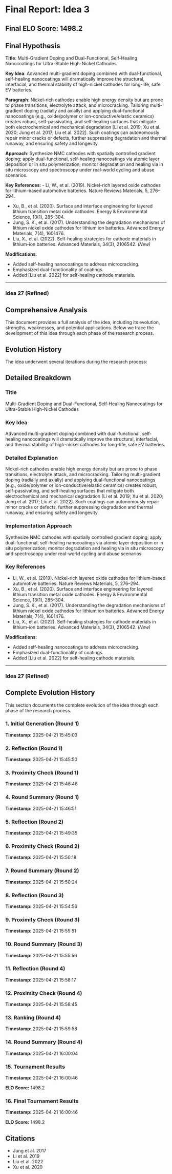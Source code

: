 # Final Report: Idea 3

## Final ELO Score: 1498.2

## Final Hypothesis

**Title**: Multi-Gradient Doping and Dual-Functional, Self-Healing Nanocoatings for Ultra-Stable High-Nickel Cathodes

**Key Idea**: Advanced multi-gradient doping combined with dual-functional, self-healing nanocoatings will dramatically improve the structural, interfacial, and thermal stability of high-nickel cathodes for long-life, safe EV batteries.

**Paragraph**: Nickel-rich cathodes enable high energy density but are prone to phase transitions, electrolyte attack, and microcracking. Tailoring multi-gradient doping (radially and axially) and applying dual-functional nanocoatings (e.g., oxide/polymer or ion-conductive/elastic ceramics) creates robust, self-passivating, and self-healing surfaces that mitigate both electrochemical and mechanical degradation [Li et al. 2019; Xu et al. 2020; Jung et al. 2017; Liu et al. 2022]. Such coatings can autonomously repair minor cracks or defects, further suppressing degradation and thermal runaway, and ensuring safety and longevity.

**Approach**: Synthesize NMC cathodes with spatially controlled gradient doping; apply dual-functional, self-healing nanocoatings via atomic layer deposition or in situ polymerization; monitor degradation and healing via in situ microscopy and spectroscopy under real-world cycling and abuse scenarios.

**Key References**: - Li, W., et al. (2019). Nickel-rich layered oxide cathodes for lithium-based automotive batteries. Nature Reviews Materials, 5, 276–294.  
- Xu, B., et al. (2020). Surface and interface engineering for layered lithium transition metal oxide cathodes. Energy & Environmental Science, 13(1), 285–304.  
- Jung, S. K., et al. (2017). Understanding the degradation mechanisms of lithium nickel oxide cathodes for lithium ion batteries. Advanced Energy Materials, 7(4), 1601476.  
- Liu, X., et al. (2022). Self-healing strategies for cathode materials in lithium-ion batteries. Advanced Materials, 34(3), 2106542. *(New)*

**Modifications**:  
- Added self-healing nanocoatings to address microcracking.
- Emphasized dual-functionality of coatings.
- Added [Liu et al. 2022] for self-healing cathode materials.

---

### Idea 27 (Refined)

## Comprehensive Analysis

This document provides a full analysis of the idea, including its evolution, strengths, weaknesses, and potential applications. Below we trace the development of this idea through each phase of the research process.

## Evolution History

The idea underwent several iterations during the research process:

## Detailed Breakdown

### Title

Multi-Gradient Doping and Dual-Functional, Self-Healing Nanocoatings for Ultra-Stable High-Nickel Cathodes

### Key Idea

Advanced multi-gradient doping combined with dual-functional, self-healing nanocoatings will dramatically improve the structural, interfacial, and thermal stability of high-nickel cathodes for long-life, safe EV batteries.

### Detailed Explanation

Nickel-rich cathodes enable high energy density but are prone to phase transitions, electrolyte attack, and microcracking. Tailoring multi-gradient doping (radially and axially) and applying dual-functional nanocoatings (e.g., oxide/polymer or ion-conductive/elastic ceramics) creates robust, self-passivating, and self-healing surfaces that mitigate both electrochemical and mechanical degradation [Li et al. 2019; Xu et al. 2020; Jung et al. 2017; Liu et al. 2022]. Such coatings can autonomously repair minor cracks or defects, further suppressing degradation and thermal runaway, and ensuring safety and longevity.

### Implementation Approach

Synthesize NMC cathodes with spatially controlled gradient doping; apply dual-functional, self-healing nanocoatings via atomic layer deposition or in situ polymerization; monitor degradation and healing via in situ microscopy and spectroscopy under real-world cycling and abuse scenarios.

### Key References

- Li, W., et al. (2019). Nickel-rich layered oxide cathodes for lithium-based automotive batteries. Nature Reviews Materials, 5, 276–294.  
- Xu, B., et al. (2020). Surface and interface engineering for layered lithium transition metal oxide cathodes. Energy & Environmental Science, 13(1), 285–304.  
- Jung, S. K., et al. (2017). Understanding the degradation mechanisms of lithium nickel oxide cathodes for lithium ion batteries. Advanced Energy Materials, 7(4), 1601476.  
- Liu, X., et al. (2022). Self-healing strategies for cathode materials in lithium-ion batteries. Advanced Materials, 34(3), 2106542. *(New)*

**Modifications**:  
- Added self-healing nanocoatings to address microcracking.
- Emphasized dual-functionality of coatings.
- Added [Liu et al. 2022] for self-healing cathode materials.

---

### Idea 27 (Refined)

## Complete Evolution History

This section documents the complete evolution of the idea through each phase of the research process.

### 1. Initial Generation (Round 1)
**Timestamp:** 2025-04-21 15:45:03



### 2. Reflection (Round 1)
**Timestamp:** 2025-04-21 15:45:50



### 3. Proximity Check (Round 1)
**Timestamp:** 2025-04-21 15:46:46



### 4. Round Summary (Round 1)
**Timestamp:** 2025-04-21 15:46:51



### 5. Reflection (Round 2)
**Timestamp:** 2025-04-21 15:49:35



### 6. Proximity Check (Round 2)
**Timestamp:** 2025-04-21 15:50:18



### 7. Round Summary (Round 2)
**Timestamp:** 2025-04-21 15:50:24



### 8. Reflection (Round 3)
**Timestamp:** 2025-04-21 15:54:56



### 9. Proximity Check (Round 3)
**Timestamp:** 2025-04-21 15:55:51



### 10. Round Summary (Round 3)
**Timestamp:** 2025-04-21 15:55:56



### 11. Reflection (Round 4)
**Timestamp:** 2025-04-21 15:58:17



### 12. Proximity Check (Round 4)
**Timestamp:** 2025-04-21 15:58:45



### 13. Ranking (Round 4)
**Timestamp:** 2025-04-21 15:59:58



### 14. Round Summary (Round 4)
**Timestamp:** 2025-04-21 16:00:04



### 15. Tournament Results
**Timestamp:** 2025-04-21 16:00:46

**ELO Score:** 1498.2



### 16. Final Tournament Results
**Timestamp:** 2025-04-21 16:00:46

**ELO Score:** 1498.2



## Citations

- Jung et al. 2017
- Li et al. 2019
- Liu et al. 2022
- Xu et al. 2020
